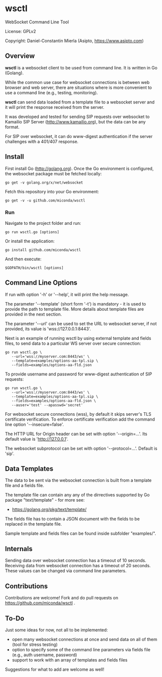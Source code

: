 # wsctl
WebSocket Command Line Tool

License: GPLv2

Copyright: Daniel-Constantin Mierla (Asipto, https://www.asipto.com)

## Overview

**wsctl** is a websocket client to be used from command line. It is written in Go (Golang).

While the common use case for websocket connections is between web browser and web server, there are situations where is more convenient to use a command line (e.g., testing, monitoring).

**wsctl** can send data loaded from a template file to a websocket server and it will print the response received from the server.

It was developed and tested for sending SIP requests over websocket to Kamailio SIP Server (http://www.kamailio.org), but the data can be any format.

For SIP over websocket, it can do www-digest authentication if the server challenges with a 401/407 response.

## Install

First install Go (http://golang.org). Once the Go environment is configured, the websocket package must be fetched locally:

```
go get -v golang.org/x/net/websocket
```

Fetch this repository into your Go environment:

```
go get -v -u github.com/miconda/wsctl
```

### Run

Navigate to the project folder and run:

```
go run wsctl.go [options]
```

Or install the application:

```
go install github.com/miconda/wsctl
```

And then execute:

```
$GOPATH/bin/wsctl [options]
```

## Command Line Options

If run with option '-h' or '--help', it will print the help message.

The parameter '--template' (short form '-t') is mandatory - it is used to provide the path to template file. More details about template files are provided in the next section.

The parameter '--url' can be used to set the URL to websocket server, if not provided, its value is 'wss://127.0.0.1:8443'.

Next is an example of running wsctl by using external template and fields files, to send data to a particular WS server over secure connection:

```
go run wsctl.go \
   --url='wss://myserver.com:8443/ws' \
   --template=examples/options-aa-tpl.sip \
   --fields=examples/options-aa-fld.json
```

To provide username and password for www-digest authentication of SIP requests:

```
go run wsctl.go \
   --url='wss://myserver.com:8443/ws' \
   --template=examples/options-aa-tpl.sip \
   --fields=examples/options-aa-fld.json \
   --auser='test' --apasswd='secret'
```

For websocket secure connections (wss), by default it skips server's TLS certificate verification. To enforce certificate verification add the command line option '--insecure=false'.

The HTTP URL for Origin header can be set with option '--origin=...'. Its default value is 'http://127.0.0.1'.

The websocket subprotocol can be set with option '--protocol=...'. Default is 'sip'.

## Data Templates

The data to be sent via the websocket connection is built from a template file and a fields file.

The template file can contain any any of the dirrectives supported by Go package "text/template" - for more see:

  * https://golang.org/pkg/text/template/

The fields file has to contain a JSON document with the fields to be replaced in the template file.

Sample template and fields files can be found inside subfolder "examples/".

## Internals

Sending data over websocket connection has a timeout of 10 seconds. Receiving data from websocket connection has a timeout of 20 seconds. These values can be changed via command line parameters.

## Contributions

Contributions are welcome! Fork and do pull requests on https://github.com/miconda/wsctl .

## To-Do

Just some ideas for now, not all to be implemented:

  * open many websocket connections at once and send data on all of them (tool for stress testing)
  * option to specify some of the command line parameters via fields file (e.g., auth username, password)
  * support to work with an array of templates and fields files

Suggestions for what to add are welcome as well!
